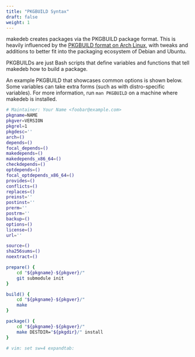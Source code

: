 ```yaml
---
title: "PKGBUILD Syntax"
draft: false
weight: 1
---
```


makedeb creates packages via the PKGBUILD package format. This is heavily influenced by the [PKGBUILD format on Arch Linux](https://wiki.archlinux.org/title/PKGBUILD), with tweaks and additions to better fit into the packaging ecosystem of Debian and Ubuntu.

PKGBUILDs are just Bash scripts that define variables and functions that tell makedeb how to build a package.

An example PKGBUILD that showcases common options is shown below. Some variables can take extra forms (such as with distro-specific variables). For more information, run `man PKGBUILD` on a machine where makedeb is installed.

```sh
# Maintainer: Your Name <foobar@example.com>
pkgname=NAME
pkgver=VERSION
pkgrel=1
pkgdesc=''
arch=()
depends=()
focal_depends=()
makedepends=()
makedepends_x86_64=()
checkdepends=()
optdepends=()
focal_optdepends_x86_64=()
provides=()
conflicts=()
replaces=()
preinst=''
postinst=''
prerm=''
postrm=''
backup=()
options=()
license=()
url=''

source=()
sha256sums=()
noextract=()

prepare() {
    cd "${pkgname}-${pkgver}/"
    git submodule init
}

build() {
    cd "${pkgname}-${pkgver}/"
    make
}

package() {
    cd "${pkgname}-${pkgver}/"
    make DESTDIR="${pkgdir}/" install
}

# vim: set sw=4 expandtab:
```
